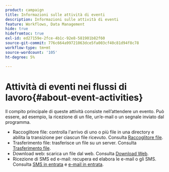```yaml
---
product: campaign
title: Informazioni sulle attività di eventi
description: Informazioni sulle attività di eventi
feature: Workflows, Data Management
hide: true
hidefromtoc: true
exl-id: ed27159e-2fce-4b1c-92e8-581901b82f60
source-git-commit: 776c664a99721063dce5fa003cf40c81d94f8c78
workflow-type: tm+mt
source-wordcount: '105'
ht-degree: 5%

---
```


# Attività di eventi nei flussi di lavoro{#about-event-activities}



Il compito principale di queste attività consiste nell’attendere un evento. Può essere, ad esempio, la ricezione di un file, un’e-mail o un segnale inviato dal programma.

* Raccoglitore file: controlla l&#39;arrivo di uno o più file in una directory e abilita la transizione per ciascun file ricevuto. Consulta [Raccoglitore file](file-collector.md).
* Trasferimento file: trasferisce un file su un server. Consulta [Trasferimento file](file-transfer.md).
* Download web: scarica un file dal web. Consulta [Download Web](web-download.md).
* Ricezione di SMS ed e-mail: recupera ed elabora le e-mail o gli SMS. Consulta [SMS in entrata](inbound-sms.md) e [e-mail in entrata](inbound-emails.md).

